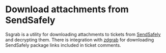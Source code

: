# Download attachments from SendSafely

Ssgrab is a utility for downloading attachments to tickets from
[SendSafely](https://www.sendsafely.com) and decrypting them. There is
integration with [zdgrab](https://github.com/fprimex/zdgrab) for downloading
SendSafely package links included in ticket comments.
